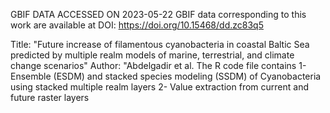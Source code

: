 GBIF DATA ACCESSED ON 2023-05-22
GBIF data corresponding to this work are available at DOI: https://doi.org/10.15468/dd.zc83q5


Title: "Future increase of filamentous cyanobacteria in coastal Baltic Sea predicted by multiple realm models of marine, terrestrial, and climate change scenarios"
Author: "Abdelgadir et al.
The R code file contains 
1- Ensemble (ESDM) and stacked species modeling (SSDM) of Cyanobacteria using stacked multiple realm layers
2- Value extraction from current and future raster layers


